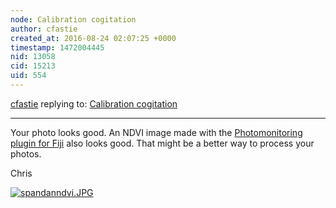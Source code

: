 ```yaml
---
node: Calibration cogitation
author: cfastie
created_at: 2016-08-24 02:07:25 +0000
timestamp: 1472004445
nid: 13058
cid: 15213
uid: 554
---
```




[cfastie](../profile/cfastie) replying to: [Calibration cogitation](../notes/cfastie/05-01-2016/calibration-cogitation)

----
Your photo looks good. An NDVI image made with the [Photomonitoring plugin for Fiji](https://publiclab.org/notes/nedhorning/01-13-2016/packaged-photo-monitoring-plugins-available-on-the-github-repositoy) also looks good. That might be a better way to process your photos.

Chris

[![spandanndvi.JPG](//i.publiclab.org/system/images/photos/000/017/757/medium/spandanndvi.JPG)](//i.publiclab.org/system/images/photos/000/017/757/original/spandanndvi.JPG)

